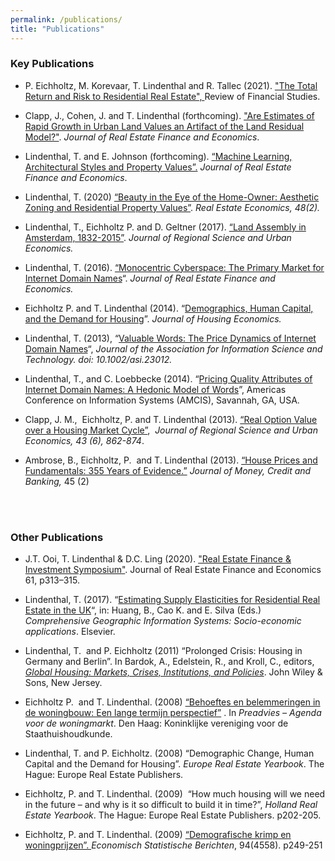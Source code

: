```yaml
---
permalink: /publications/
title: "Publications"
---
```


### Key Publications
<ul>
	<li>
	<p>P. Eichholtz, M. Korevaar, T. Lindenthal and R. Tallec (2021). <a href="https://papers.ssrn.com/sol3/papers.cfm?abstract_id=3549278">"The Total Return and Risk to Residential Real Estate", </a>Review of Financial Studies.</p>
	</li>
	<li>
	<p>Clapp, J., Cohen, J. and T. Lindenthal (forthcoming). <a href="/assets/papers/Clapp-Cohen-Lindenthal-JREFE-2021.pdf">"Are Estimates of Rapid Growth in Urban Land Values an Artifact of the Land Residual Model?"</a>. <em>Journal of Real Estate Finance and Economics</em>.</p>
	</li>
	<li>
	<p>Lindenthal, T. and E. Johnson (forthcoming). <span class="pl-s"><a class="external-link" href="https://papers.ssrn.com/sol3/papers.cfm?abstract_id=3618293" target="_self"><span>“</span>Machine Learning, Architectural Styles and Property Values”.</a></span> <em>Journal of Real Estate Finance and Economics</em>.</p>
	</li>
	<li>
	<p>Lindenthal, T. (2020) <a class="external-link" href="http://onlinelibrary.wiley.com/doi/10.1111/1540-6229.12204/abstract" target="_self" title="">“Beauty in the Eye of the Home-Owner: Aesthetic Zoning and Residential Property Values”</a>. <em>Real Estate Economics, 48(2).</em></p>
	</li>
	<li>
	<p>Lindenthal, T., Eichholtz P. and D. Geltner (2017). <a class="external-link" href="http://www.sciencedirect.com/science/article/pii/S0166046216301922" target="_self" title="">“Land Assembly in Amsterdam, 1832-2015”</a>. <em>Journal of Regional Science and Urban Economics.</em></p>
	</li>
	<li>
	<p>Lindenthal, T. (2016). <a href="http://link.springer.com/article/10.1007/s11146-016-9547-2/fulltext.html" target="_self">“Monocentric Cyberspace: The Primary Market for Internet Domain Names</a>“. <em>Journal of Real Estate Finance and Economics.</em></p>
	</li>
	<li>
	<p>Eichholtz P. and T. Lindenthal (2014). “<a class="external-link" href="http://www.sciencedirect.com/science/article/pii/S1051137714000321" target="_self" title="">Demographics, Human Capital, and the Demand for Housing</a>”. <em>Journal of Housing Economics.</em></p>
	</li>
	<li>
	<p>Lindenthal, T. (2013), “<a class="external-link" href="http://onlinelibrary.wiley.com/doi/10.1002/asi.23012/abstract" target="_self" title="">Valuable Words: The Price Dynamics of Internet Domain Names</a>“, <em>Journal of the Association for Information Science and Technology. doi: 10.1002/asi.23012.</em></p>
	</li>
	<li>
	<p>Lindenthal, T., and C. Loebbecke (2014). “<a class="external-link" href="http://aisel.aisnet.org/cgi/viewcontent.cgi?article=1068&amp;context=amcis2014" target="_self" title="">Pricing Quality Attributes of Internet Domain Names: A Hedonic Model of Words</a>”, Americas Conference on Information Systems (AMCIS), Savannah, GA, USA.</p>
	</li>
	<li>
	<p>Clapp, J. M.,&nbsp; Eichholtz, P. and T. Lindenthal (2013). <a class="external-link" href="http://www.sciencedirect.com/science/article/pii/S0166046213000616" target="_self" title="">“Real Option Value over a Housing Market Cycle”</a>,&nbsp; <em>Journal of Regional Science and Urban Economics, 43 (6), 862-874</em>.</p>
	</li>
	<li>
	<p>Ambrose, B., Eichholtz, P.&nbsp; and T. Lindenthal (2013). <a href="http://onlinelibrary.wiley.com/doi/10.1111/jmcb.12011/abstract">“House Prices and Fundamentals: 355 Years of Evidence.”</a> <em>Journal of Money, Credit and Banking, </em>45 (2)<br>
	&nbsp;</p>
	</li>
</ul>

<p>&nbsp;</p>

### Other Publications

<ul>
	<li>
	<p>J.T. Ooi, T. Lindenthal &amp; D.C. Ling (2020). <a class="external-link" href="https://doi.org/10.1007/s11146-020-09781-6">"Real Estate Finance &amp; Investment Symposium"</a>. Journal of Real Estate Finance and Economics 61, p313–315.</p>
	</li>
	<li>
	<p>Lindenthal, T. (2017). “<a class="external-link" href="http://www.sciencedirect.com/science/article/pii/B9780124095489096822" target="_self" title="">Estimating Supply Elasticities for Residential Real Estate in the UK</a>“, in: Huang, B., Cao K. and E. Silva (Eds.) <em>Comprehensive Geographic Information Systems: Socio-economic applications</em>. Elsevier.</p>
	</li>
	<li>
	<p>Lindenthal, T.&nbsp; and P. Eichholtz (2011) “Prolonged Crisis: Housing in Germany and Berlin”. In Bardok, A., Edelstein, R., and Kroll, C., editors, <em><a href="http://www.wiley.com/WileyCDA/WileyTitle/productCd-0470647140.html">Global Housing: Markets, Crises, Institutions, and Policies</a></em>. John Wiley &amp; Sons, New Jersey.</p>
	</li>
	<li>
	<p>Eichholtz P.&nbsp; and T. Lindenthal. (2008) <a href="http://www.kvsweb.nl/nl/webmanager/userfiles/file/Preadviezen%202008.pdf">“Behoeftes en belemmeringen in de woningbouw: Een lange termijn perspectief”</a> . In <em>Preadvies – Agenda voor de woningmarkt</em>. Den Haag: Koninklijke vereniging voor de Staathuishoudkunde.</p>
	</li>
	<li>
	<p>Lindenthal, T. and P. Eichholtz. (2008) “Demographic Change, Human Capital and the Demand for Housing”. <em>Europe Real Estate Yearbook</em>. The Hague: Europe Real Estate Publishers.</p>
	</li>
	<li>
	<p>Eichholtz, P. and T. Lindenthal. (2009)&nbsp; “How much housing will we need in the future – and why is it so difficult to build it in time?”, <em>Holland Real Estate Yearbook</em>. The Hague: Europe Real Estate Publishers. p202-205.</p>
	</li>
	<li>Eichholtz, P. and T. Lindenthal. (2009) <a href="http://esbonline.sdu.nl/esb/esb/archief/abbo1/toonartikel1.jsp?di=474631">“Demografische krimp en woningprijzen”. </a><em>Economisch Statistische Berichten</em>, 94(4558). p249-251</li>
</ul>
